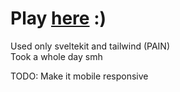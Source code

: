 # Play [here](https://geometry-dash-higher-or-lower.vercel.app/) :)

Used only sveltekit and tailwind (PAIN)  
Took a whole day smh

TODO: Make it mobile responsive


